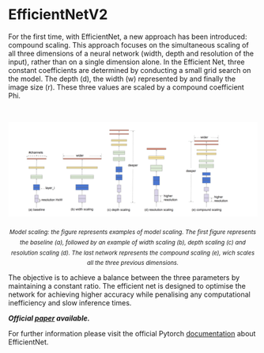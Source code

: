 # EfficientNetV2

For the first time, with EfficientNet, a new approach has been introduced: compound scaling. This approach focuses on the simultaneous scaling of all three dimensions of a neural network (width, depth and resolution of the input), rather than on a single dimension alone. In the Efficient Net, three constant coefficients are determined by conducting a small grid search on the model. The depth (d), the width (w) represented by and finally the image size (r). These three values are scaled by a compound coefficient Phi.


<br>

<p align="center">
  <img src="./EfficientNet.png" width="512"/>  
</p>

<p align="center">
  <sub><em>Model scaling: the figure represents examples of model scaling. The first figure represents the baseline (a), followed by an example of width scaling (b), depth scaling (c) and resolution scaling (d). The last network represents the compound scaling (e), wich scales all the three previous dimensions.</em></sub>
</p>

The objective is to achieve a balance between the three parameters by maintaining a constant ratio. The efficient net is designed to optimise the network for achieving higher accuracy while penalising any computational inefficiency and slow inference times. 

***Official [paper](https://arxiv.org/abs/1905.11946v5) available.***

For further information please visit the official Pytorch [documentation](https://pytorch.org/hub/nvidia_deeplearningexamples_efficientnet/) about EfficientNet.
